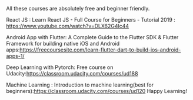 All these courses are absolutely free and beginner friendly. 

React JS : Learn React JS - Full Course for Beginners - Tutorial 2019 : https://www.youtube.com/watch?v=DLX62G4lc44 

Android App with Flutter: A Complete Guide to the Flutter SDK & Flutter Framework for building native iOS and Android apps:https://freecoursesite.com/learn-flutter-dart-to-build-ios-android-apps-1/ 

Deep Learning with Pytorch: Free course on Udacity:https://classroom.udacity.com/courses/ud188 

Machine Learning : Introduction to machine learning(best for beginners):https://classroom.udacity.com/courses/ud120 Happy Learning!